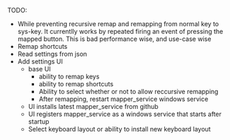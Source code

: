 TODO:

- While preventing recursive remap and remapping from normal key to sys-key. It currentlly works by repeated firing an event of pressing the mapped button. This is bad performance wise, and use-case wise
- Remap shortcuts
- Read settings from json
- Add settings UI
  - base UI
    - ability to remap keys
    - ability to remap shortcuts
    - Ability to select whether or not to allow reccursive remapping
    - After remapping, restart mapper_service windows service
  - UI installs latest mapper_service from github
  - UI registers mapper_service as a windows service that starts after startup
  - Select keyboard layout or ability to install new keyboard layout
